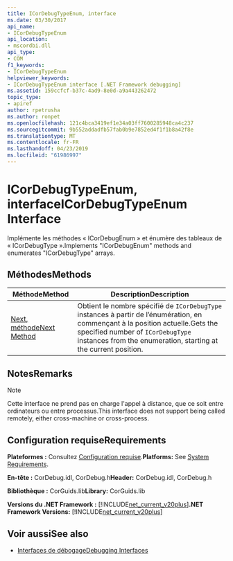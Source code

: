 ```yaml
---
title: ICorDebugTypeEnum, interface
ms.date: 03/30/2017
api_name:
- ICorDebugTypeEnum
api_location:
- mscordbi.dll
api_type:
- COM
f1_keywords:
- ICorDebugTypeEnum
helpviewer_keywords:
- ICorDebugTypeEnum interface [.NET Framework debugging]
ms.assetid: 159ccfcf-b37c-4ad9-8e0d-a9a443262472
topic_type:
- apiref
author: rpetrusha
ms.author: ronpet
ms.openlocfilehash: 121c4bca3419ef1e34a03ff7600285948ca4c237
ms.sourcegitcommit: 9b552addadfb57fab0b9e7852ed4f1f1b8a42f8e
ms.translationtype: MT
ms.contentlocale: fr-FR
ms.lasthandoff: 04/23/2019
ms.locfileid: "61986997"
---
```

# <a name="icordebugtypeenum-interface"></a><span data-ttu-id="fd496-102">ICorDebugTypeEnum, interface</span><span class="sxs-lookup"><span data-stu-id="fd496-102">ICorDebugTypeEnum Interface</span></span>
<span data-ttu-id="fd496-103">Implémente les méthodes « ICorDebugEnum » et énumère des tableaux de « ICorDebugType ».</span><span class="sxs-lookup"><span data-stu-id="fd496-103">Implements "ICorDebugEnum" methods and enumerates "ICorDebugType" arrays.</span></span>  
  
## <a name="methods"></a><span data-ttu-id="fd496-104">Méthodes</span><span class="sxs-lookup"><span data-stu-id="fd496-104">Methods</span></span>  
  
|<span data-ttu-id="fd496-105">Méthode</span><span class="sxs-lookup"><span data-stu-id="fd496-105">Method</span></span>|<span data-ttu-id="fd496-106">Description</span><span class="sxs-lookup"><span data-stu-id="fd496-106">Description</span></span>|  
|------------|-----------------|  
|[<span data-ttu-id="fd496-107">Next, méthode</span><span class="sxs-lookup"><span data-stu-id="fd496-107">Next Method</span></span>](../../../../docs/framework/unmanaged-api/debugging/icordebugtypeenum-next-method.md)|<span data-ttu-id="fd496-108">Obtient le nombre spécifié de `ICorDebugType` instances à partir de l’énumération, en commençant à la position actuelle.</span><span class="sxs-lookup"><span data-stu-id="fd496-108">Gets the specified number of `ICorDebugType` instances from the enumeration, starting at the current position.</span></span>|  
  
## <a name="remarks"></a><span data-ttu-id="fd496-109">Notes</span><span class="sxs-lookup"><span data-stu-id="fd496-109">Remarks</span></span>  
  
> [!NOTE]
>  <span data-ttu-id="fd496-110">Cette interface ne prend pas en charge l'appel à distance, que ce soit entre ordinateurs ou entre processus.</span><span class="sxs-lookup"><span data-stu-id="fd496-110">This interface does not support being called remotely, either cross-machine or cross-process.</span></span>  
  
## <a name="requirements"></a><span data-ttu-id="fd496-111">Configuration requise</span><span class="sxs-lookup"><span data-stu-id="fd496-111">Requirements</span></span>  
 <span data-ttu-id="fd496-112">**Plateformes :** Consultez [Configuration requise](../../../../docs/framework/get-started/system-requirements.md).</span><span class="sxs-lookup"><span data-stu-id="fd496-112">**Platforms:** See [System Requirements](../../../../docs/framework/get-started/system-requirements.md).</span></span>  
  
 <span data-ttu-id="fd496-113">**En-tête :** CorDebug.idl, CorDebug.h</span><span class="sxs-lookup"><span data-stu-id="fd496-113">**Header:** CorDebug.idl, CorDebug.h</span></span>  
  
 <span data-ttu-id="fd496-114">**Bibliothèque :** CorGuids.lib</span><span class="sxs-lookup"><span data-stu-id="fd496-114">**Library:** CorGuids.lib</span></span>  
  
 <span data-ttu-id="fd496-115">**Versions du .NET Framework :** [!INCLUDE[net_current_v20plus](../../../../includes/net-current-v20plus-md.md)]</span><span class="sxs-lookup"><span data-stu-id="fd496-115">**.NET Framework Versions:** [!INCLUDE[net_current_v20plus](../../../../includes/net-current-v20plus-md.md)]</span></span>  
  
## <a name="see-also"></a><span data-ttu-id="fd496-116">Voir aussi</span><span class="sxs-lookup"><span data-stu-id="fd496-116">See also</span></span>

- [<span data-ttu-id="fd496-117">Interfaces de débogage</span><span class="sxs-lookup"><span data-stu-id="fd496-117">Debugging Interfaces</span></span>](../../../../docs/framework/unmanaged-api/debugging/debugging-interfaces.md)
